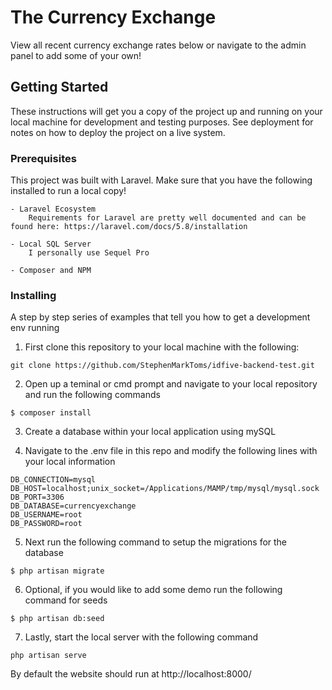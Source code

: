 # The Currency Exchange

View all recent currency exchange rates below or navigate to the admin panel to add some of your own!

## Getting Started

These instructions will get you a copy of the project up and running on your local machine for development and testing purposes. See deployment for notes on how to deploy the project on a live system.

### Prerequisites

This project was built with Laravel. Make sure that you have the following installed to run a local copy!

```
- Laravel Ecosystem
    Requirements for Laravel are pretty well documented and can be found here: https://laravel.com/docs/5.8/installation

- Local SQL Server
    I personally use Sequel Pro

- Composer and NPM
```

### Installing

A step by step series of examples that tell you how to get a development env running

1. First clone this repository to your local machine with the following:

```
git clone https://github.com/StephenMarkToms/idfive-backend-test.git
```

2. Open up a teminal or cmd prompt and navigate to your local repository and run the following commands

```
$ composer install
```

3. Create a database within your local application using mySQL

4. Navigate to the .env file in this repo and modify the following lines with your local information

```
DB_CONNECTION=mysql
DB_HOST=localhost;unix_socket=/Applications/MAMP/tmp/mysql/mysql.sock
DB_PORT=3306
DB_DATABASE=currencyexchange
DB_USERNAME=root
DB_PASSWORD=root
```

5. Next run the following command to setup the migrations for the database

```
$ php artisan migrate
```

6. Optional, if you would like to add some demo run the following command for seeds

```
$ php artisan db:seed
```

7. Lastly, start the local server with the following command
```
php artisan serve
```

By default the website should run at http://localhost:8000/


